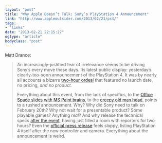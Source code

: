 ```yaml
---
layout: "post"
title: "Why Apple Doesn’t Talk: Sony’s PlayStation 4 Announcement"
link: "http://www.appleoutsider.com/2013/02/21/ps4/"
tags: 
- "links"
date: "2013-02-21 22:15:27"
ogtype: "article"
bodyclass: "post"
---
```


Matt Drance:

> An increasingly-justified fear of irrelevance seems to be driving Sony’s every move these days. Its latest public display: yesterday’s clearly-too-soon announcement of the PlayStation 4. It was by nearly all accounts a bizarre [two-hour ordeal](http://thenextweb.com/insider/2013/02/21/sonys-ps-4-event-no-price-release-date-detailed-specs-or-image-of-the-damn-thing/?fromcat=all) that featured no launch date, no pricing, *and no product.*
> 
> Everything about this event, from the lack of specifics, to the [Office Space slides with MS Paint brains](http://cdn.thenextweb.com/wp-content/blogs.dir/1/files/2013/02/Screen-Shot-2013-02-20-at-3.16.40-PM.jpg), to the [creepy old man head](http://assets.sbnation.com/assets/2206497/face.jpg), points to a rushed announcement. Why? Why did Sony need to talk on February 20th? Why not wait for a presentable product? Some playable games? Anything *real*? And why release the technical specs [after the event](http://www.theverge.com/2013/2/20/4011496/playstation-4-tech-specs-revealed-amd-jaguar-cpu-faster-blu-ray-720p), having just filled a room with reporters for two hours? Even the [official press release](http://www.prnewswire.com/news-releases/sony-computer-entertainment-introduces-wireless-controller-for-playstation4-dualshock4-and-playstation4-eye-192162531.html) feels sloppy, listing PlayStation 4 itself after the new controller and camera. Everything about the announcement is weird.